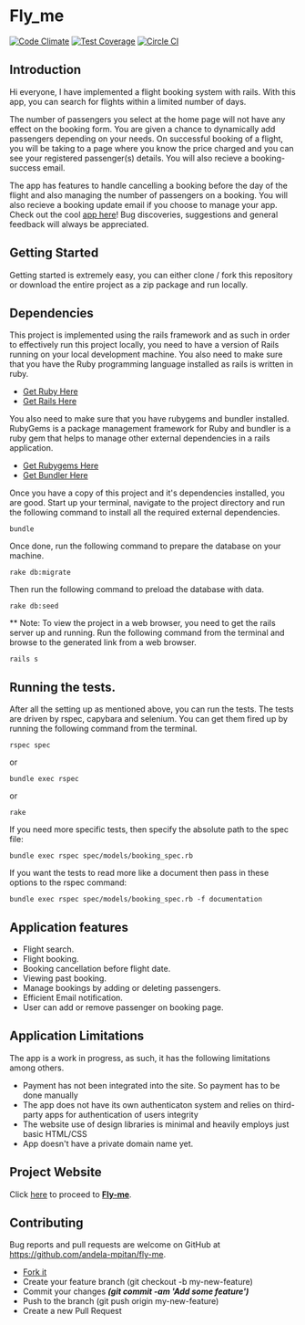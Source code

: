 # Fly_me

[![Code Climate](https://codeclimate.com/github/andela-mpitan/fly_me/badges/gpa.svg)](https://codeclimate.com/github/andela-mpitan/fly_me)  [![Test Coverage](https://codeclimate.com/github/andela-mpitan/fly_me/badges/coverage.svg)](https://codeclimate.com/github/andela-mpitan/fly_me/coverage) [![Circle CI](https://circleci.com/gh/andela-mpitan/fly_me.svg?style=svg)](https://circleci.com/gh/andela-mpitan/fly_me)

## Introduction
Hi everyone,
I have implemented a flight booking system with rails.
With this app, you can search for flights within a limited number of days.

The  number of passengers you select at the home page will not have any effect on the booking form. You are given a chance to dynamically add passengers depending on your needs. On successful booking of a flight, you will be taking to a page where you know the price charged and you can see your registered passenger(s) details. You will also recieve a booking-success email.

The app has features to handle cancelling a booking before the day of the flight and also managing the number of passengers on a booking.
You will also recieve a booking update email if you choose to manage your app.
Check out the cool [app here](https://fly_me.herokuapp.com/)!
Bug discoveries, suggestions and general feedback will always be appreciated.


## Getting Started
Getting started is extremely easy, you can either clone / fork this repository or download the entire project as a zip package and run locally.

## Dependencies
This project is implemented using the rails framework and as such in order to effectively run this project locally, you need to have a version of Rails running on your local development machine. You also need to make sure that you have the Ruby programming language installed as rails is written in ruby.

* [Get Ruby Here](http://www.ruby-lang.org/)
* [Get Rails Here](http://rubyonrails.org/)

You also need to make sure that you have rubygems and bundler installed. RubyGems is a package management framework for Ruby and bundler is a ruby gem that helps to manage other external dependencies in a rails application.

* [Get Rubygems Here](https://rubygems.org/pages/download)
* [Get Bundler Here](http://bundler.io/)

Once you have a copy of this project and it's dependencies installed, you are good. Start up your terminal, navigate to the project directory and run the following command to install all the required external dependencies.

`bundle`

Once done, run the following command to prepare the database on your machine.

`rake db:migrate`

Then run the following command to preload the database with data.

`rake db:seed`



** Note: To view the project in a web browser, you need to get the rails server up and running. Run the following command from the terminal and browse to the generated link from a web browser.

`rails s`

## Running the tests.

After all the setting up as mentioned above, you can run the tests. The tests are driven by rspec, capybara and selenium. You can get them fired up by running the following command from the terminal.

`rspec spec`

or

`bundle exec rspec`

or

`rake`

If you need more specific tests, then specify the absolute path to the spec file:

`bundle exec rspec spec/models/booking_spec.rb`

If you want the tests to read more like a document then pass in these options to the rspec command:

`bundle exec rspec spec/models/booking_spec.rb -f documentation`

## Application features
* Flight search.
* Flight booking.
* Booking cancellation before flight date.
* Viewing past booking.
* Manage bookings by adding or deleting passengers.
* Efficient Email notification.
* User can add or remove passenger on booking page.

## Application Limitations
The app is a work in progress, as such, it has the following limitations among others.

* Payment has not been integrated into the site. So payment has to be done manually
* The app does not have its own authenticaton system and relies on third-party apps for authentication of users integrity
* The website use of design libraries is minimal and heavily employs just basic HTML/CSS
* App doesn't have a private domain name yet.


## Project Website
Click [here](https://fly-me.herokuapp.com/) to proceed to **[Fly-me](https://fly-me.herokuapp.com/)**.

## Contributing

Bug reports and pull requests are welcome on GitHub at https://github.com/andela-mpitan/fly-me.

* [Fork it]( https://github.com/andela-mpitan/fly-me/fork)
* Create your feature branch (git checkout -b my-new-feature)
* Commit your changes __*(git commit -am 'Add some feature')*__
* Push to the branch (git push origin my-new-feature)
* Create a new Pull Request